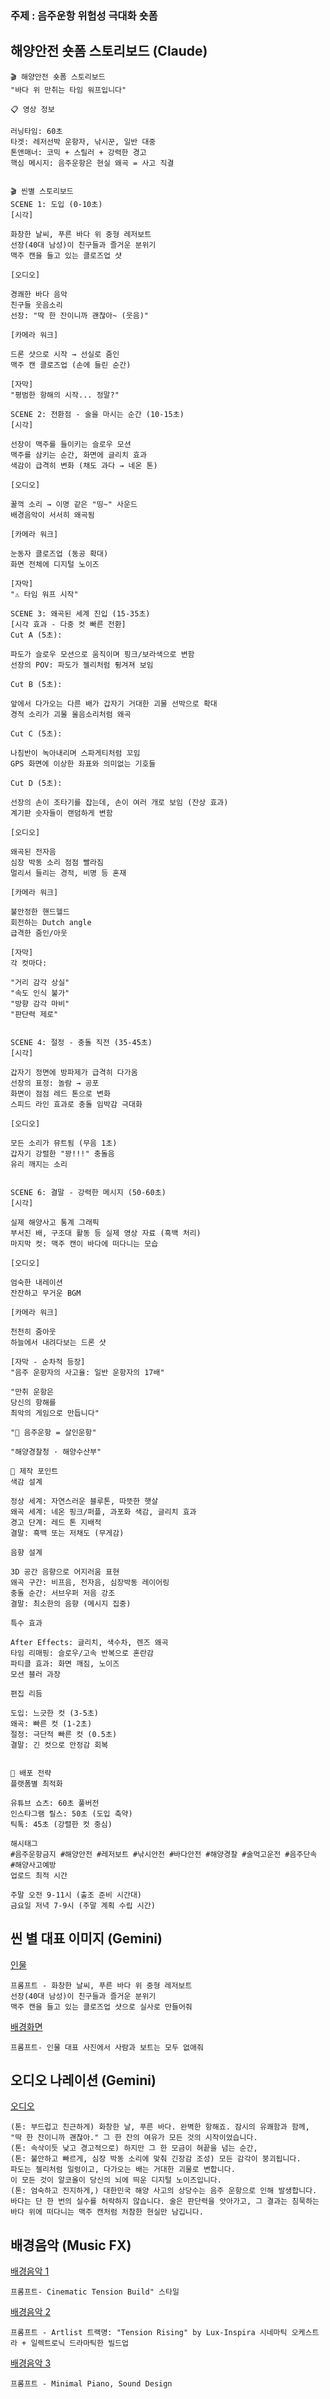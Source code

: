 ### 주제 : 음주운항 위험성 극대화 숏폼

## 해양안전 숏폼 스토리보드 (Claude)

```
🎬 해양안전 숏폼 스토리보드
"바다 위 만취는 타임 워프입니다"

📋 영상 정보

러닝타임: 60초
타겟: 레저선박 운항자, 낚시꾼, 일반 대중
톤앤매너: 코믹 + 스릴러 + 강력한 경고
핵심 메시지: 음주운항은 현실 왜곡 = 사고 직결


🎬 씬별 스토리보드
SCENE 1: 도입 (0-10초)
[시각]

화창한 날씨, 푸른 바다 위 중형 레저보트
선장(40대 남성)이 친구들과 즐거운 분위기
맥주 캔을 들고 있는 클로즈업 샷

[오디오]

경쾌한 바다 음악
친구들 웃음소리
선장: "딱 한 잔이니까 괜찮아~ (웃음)"

[카메라 워크]

드론 샷으로 시작 → 선실로 줌인
맥주 캔 클로즈업 (손에 들린 순간)

[자막]
"평범한 항해의 시작... 정말?"

SCENE 2: 전환점 - 술을 마시는 순간 (10-15초)
[시각]

선장이 맥주를 들이키는 슬로우 모션
맥주를 삼키는 순간, 화면에 글리치 효과
색감이 급격히 변화 (채도 과다 → 네온 톤)

[오디오]

꿀꺽 소리 → 이명 같은 "띵~" 사운드
배경음악이 서서히 왜곡됨

[카메라 워크]

눈동자 클로즈업 (동공 확대)
화면 전체에 디지털 노이즈

[자막]
"⚠️ 타임 워프 시작"

SCENE 3: 왜곡된 세계 진입 (15-35초)
[시각 효과 - 다중 컷 빠른 전환]
Cut A (5초):

파도가 슬로우 모션으로 움직이며 핑크/보라색으로 변함
선장의 POV: 파도가 젤리처럼 튕겨져 보임

Cut B (5초):

앞에서 다가오는 다른 배가 갑자기 거대한 괴물 선박으로 확대
경적 소리가 괴물 울음소리처럼 왜곡

Cut C (5초):

나침반이 녹아내리며 스파게티처럼 꼬임
GPS 화면에 이상한 좌표와 의미없는 기호들

Cut D (5초):

선장의 손이 조타기를 잡는데, 손이 여러 개로 보임 (잔상 효과)
계기판 숫자들이 랜덤하게 변함

[오디오]

왜곡된 전자음
심장 박동 소리 점점 빨라짐
멀리서 들리는 경적, 비명 등 혼재

[카메라 워크]

불안정한 핸드헬드
회전하는 Dutch angle
급격한 줌인/아웃

[자막]
각 컷마다:

"거리 감각 상실"
"속도 인식 불가"
"방향 감각 마비"
"판단력 제로"


SCENE 4: 절정 - 충돌 직전 (35-45초)
[시각]

갑자기 정면에 방파제가 급격히 다가옴
선장의 표정: 놀람 → 공포
화면이 점점 레드 톤으로 변화
스피드 라인 효과로 충돌 임박감 극대화

[오디오]

모든 소리가 뮤트됨 (무음 1초)
갑자기 강렬한 "꽝!!!" 충돌음
유리 깨지는 소리


SCENE 6: 결말 - 강력한 메시지 (50-60초)
[시각]

실제 해양사고 통계 그래픽
부서진 배, 구조대 활동 등 실제 영상 자료 (흑백 처리)
마지막 컷: 맥주 캔이 바다에 떠다니는 모습

[오디오]

엄숙한 내레이션
잔잔하고 무거운 BGM

[카메라 워크]

천천히 줌아웃
하늘에서 내려다보는 드론 샷

[자막 - 순차적 등장]
"음주 운항자의 사고율: 일반 운항자의 17배"

"만취 운항은
당신의 항해를
최악의 게임으로 만듭니다"

"🚫 음주운항 = 살인운항"

"해양경찰청 · 해양수산부"

🎨 제작 포인트
색감 설계

정상 세계: 자연스러운 블루톤, 따뜻한 햇살
왜곡 세계: 네온 핑크/퍼플, 과포화 색감, 글리치 효과
경고 단계: 레드 톤 지배적
결말: 흑백 또는 저채도 (무게감)

음향 설계

3D 공간 음향으로 어지러움 표현
왜곡 구간: 비프음, 전자음, 심장박동 레이어링
충돌 순간: 서브우퍼 저음 강조
결말: 최소한의 음향 (메시지 집중)

특수 효과

After Effects: 글리치, 색수차, 렌즈 왜곡
타임 리매핑: 슬로우/고속 반복으로 혼란감
파티클 효과: 화면 깨짐, 노이즈
모션 블러 과장

편집 리듬

도입: 느긋한 컷 (3-5초)
왜곡: 빠른 컷 (1-2초)
절정: 극단적 빠른 컷 (0.5초)
결말: 긴 컷으로 안정감 회복


📱 배포 전략
플랫폼별 최적화

유튜브 쇼츠: 60초 풀버전
인스타그램 릴스: 50초 (도입 축약)
틱톡: 45초 (강렬한 컷 중심)

해시태그
#음주운항금지 #해양안전 #레저보트 #낚시안전 #바다안전 #해양경찰 #술먹고운전 #음주단속 #해양사고예방
업로드 최적 시간

주말 오전 9-11시 (출조 준비 시간대)
금요일 저녁 7-9시 (주말 계획 수립 시간)
```
## 씬 별 대표 이미지 (Gemini)

[인물](https://github.com/rlacksdud1114-ship-it/toylearn_AI_multimedias/blob/main/project/%EC%9D%B4%EB%AF%B8%EC%A7%80%20%EB%8C%80%ED%91%9C.png)
```
프롬프트 - 화창한 날씨, 푸른 바다 위 중형 레저보트
선장(40대 남성)이 친구들과 즐거운 분위기
맥주 캔을 들고 있는 클로즈업 샷으로 실사로 만들어줘
```

[배경화면](https://github.com/rlacksdud1114-ship-it/toylearn_AI_multimedias/blob/main/project/%EB%B0%B0%EA%B2%BD%20%EB%8C%80%ED%91%9C%EC%9D%B4%EB%AF%B8%EC%A7%80.png)
```
프롬프트- 인물 대표 사진에서 사람과 보트는 모두 없애줘 

```

## 오디오 나레이션 (Gemini)

[오디오](https://github.com/rlacksdud1114-ship-it/toylearn_AI_multimedias/blob/main/project/%EB%82%98%EB%A0%88%EC%9D%B4%EC%85%98.wav)
```
(톤: 부드럽고 친근하게) 화창한 날, 푸른 바다. 완벽한 항해죠. 잠시의 유쾌함과 함께, "딱 한 잔이니까 괜찮아." 그 한 잔의 여유가 모든 것의 시작이었습니다.
(톤: 속삭이듯 낮고 경고적으로) 하지만 그 한 모금이 혀끝을 넘는 순간, 
(톤: 불안하고 빠르게, 심장 박동 소리에 맞춰 긴장감 조성) 모든 감각이 붕괴됩니다. 
파도는 젤리처럼 일렁이고, 다가오는 배는 거대한 괴물로 변합니다.
이 모든 것이 알코올이 당신의 뇌에 띄운 디지털 노이즈입니다.
(톤: 엄숙하고 진지하게,) 대한민국 해양 사고의 상당수는 음주 운항으로 인해 발생합니다. 
바다는 단 한 번의 실수를 허락하지 않습니다. 술은 판단력을 앗아가고, 그 결과는 침묵하는 바다 위에 떠다니는 맥주 캔처럼 처참한 현실만 남깁니다.
```

## 배경음악 (Music FX)

[배경음악 1](https://github.com/rlacksdud1114-ship-it/toylearn_AI_multimedias/blob/main/project/%EB%B0%B0%EA%B2%BD%EC%9D%8C%EC%95%85%201.wav)
```
프롬프트- Cinematic Tension Build" 스타일
```
[배경음악 2](https://github.com/rlacksdud1114-ship-it/toylearn_AI_multimedias/blob/main/project/%EB%B0%B0%EA%B2%BD%EC%9D%8C%EC%95%85%202%20.wav)
```
프롬프트 - Artlist 트랙명: "Tension Rising" by Lux-Inspira 시네마틱 오케스트라 + 일렉트로닉 드라마틱한 빌드업
```
[배경음악 3](https://github.com/rlacksdud1114-ship-it/toylearn_AI_multimedias/blob/main/project/%EB%B0%B0%EA%B2%BD%EC%9D%8C%EC%95%85%203.wav)
```
프롬프트 - Minimal Piano, Sound Design
```
